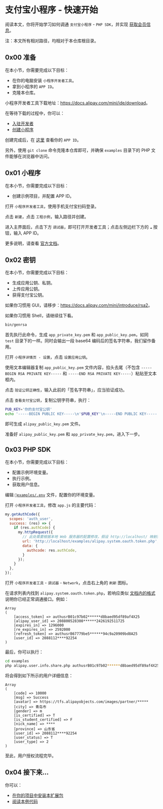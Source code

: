 # 支付宝小程序 - 快速开始

阅读本文，你将开始学习如何调通 `支付宝小程序` - `PHP SDK`，并实现 [获取会员信息](https://docs.alipay.com/mini/introduce/auth)。

注：本文所有相对路径，均相对于本仓库根目录。

## 0x00 准备

在本小节，你需要完成以下目标：

- 在你的电脑安装 `小程序开发者工具`。
- 拿到小程序的 `APP ID`。
- 克隆本仓库。

小程序开发者工具下载地址：<https://docs.alipay.com/mini/ide/download>。

在等待下载的过程中，你可以：

- [入驻开发者](https://docs.alipay.com/mini/introduce/register)
- [创建小程序](https://docs.alipay.com/mini/introduce/create)

创建完成后，在 [这里](https://open.alipay.com/platform/miniIndex.htm#/) 查看你的 `APP ID`。

另外，使用 `git clone` 命令克隆本仓库即可，并确保 `examples` 目录下的 PHP 文件能够在浏览器中访问。

## 0x01 小程序

在本小节，你需要完成以下目标：

- 创建示例项目，并配置 APP ID。

打开 `小程序开发者工具`，使用手机支付宝扫码登录。

点击 `新建`，点击 `工程示例`，输入路径并创建。

进入主界面后，点击下方 `调试器`，即可打开开发者工具；点击左侧边栏下方的 `☁️` 按钮，输入 APP ID。

更多说明，请查看 [官方文档](https://docs.alipay.com/mini/ide/overview)。

## 0x02 密钥

在本小节，你需要完成以下目标：

- 生成应用公钥、私钥。
- 上传应用公钥。
- 获得支付宝公钥。

如果你习惯用 GUI，请移步：<https://docs.alipay.com/mini/introduce/rsa2>。

如果你习惯用 Shell，请继续往下看。

```bash
bin/genrsa
```

首先执行此命令，生成 `app_private_key.pem` 和 `app_public_key.pem`，如同 `test` 目录下的一样。同时会输出一段 base64 编码后的签名字符串，我们留作备用。

打开 `小程序详情页 - 设置`，点击 `设置应用公钥`。

使用文本编辑器复制 `app_public_key.pem` 文件内容，掐头去尾（不包含 `-----BEGIN RSA PRIVATE KEY-----` 和 `-----END RSA PRIVATE KEY-----`）粘贴至文本框内。

点击 `验证公钥正确性`，输入此前的「签名字符串」，应当验证成功。

点击 `查看支付宝公钥`，复制公钥字符串，执行：

```bash
PUB_KEY='你的支付宝公钥'
echo '-----BEGIN PUBLIC KEY-----\n'$PUB_KEY'\n-----END PUBLIC KEY-----' > alipay_public_key.pem
```

即可生成 `alipay_public_key.pem` 文件。

准备好 `alipay_public_key.pem` 和 `app_private_key.pem`，进入下一步。

## 0x03 PHP SDK

在本小节，你需要完成以下目标：

- 配置示例环境变量。
- 执行示例。
- 获取用户信息。

编辑 [`examples/.env`](./examples/.env) 文件，配置你的环境变量。

打开 `小程序开发者工具`，修改 `app.js` 的主要代码：

```javascript
my.getAuthCode({
  scopes: 'auth_user',
  success: (res) => {
    if (res.authCode) {
      my.httpRequest({
        // 此处需要根据本地 Web 服务器的配置修改，假设 http://localhost/ 映射到本仓库根目录则无需改动
        url: 'http://localhost/examples/alipay.system.oauth.token.php',
        data: {
          authcode: res.authCode,
        }
      });
    }
  },
});
```

打开 `小程序开发者工具` - `调试器` - `Network`，点击右上角的 `刷新` 图标。

在请求列表内找到 `alipay.system.oauth.token.php`，若响应类似 [文档内的格式](https://docs.open.alipay.com/api_9/alipay.system.oauth.token#s5) 说明你已经正常调通接口。例如：

```
Array
(
    [access_token] => authusrB01c97b02******d8baed95df89af4X25
    [alipay_user_id] => 208800528300******2426192511725
    [expires_in] => 1296000
    [re_expires_in] => 2592000
    [refresh_token] => authusrB67779be5******94c9a20909bd8A25
    [user_id] => 2088112****92254
)
```

最后，你可以执行：

```bash
cd examples
php alipay.user.info.share.php authusrB01c97b02******d8baed95df89af4X25
```

将会得到如下所示的用户详细信息：

```
Array
(
    [code] => 10000
    [msg] => Success
    [avatar] => https://tfs.alipayobjects.com/images/partner/*****
    [city] => 青岛市
    [gender] => m
    [is_certified] => T
    [is_student_certified] => F
    [nick_name] => ****
    [province] => 山东省
    [user_id] => 2088112****92254
    [user_status] => T
    [user_type] => 2
)
```

至此，用户授权流程完毕。

## 0x04 接下来...

你可以：

- [在你的项目中安装本扩展包](./README.md#如何使用)
- [阅读本例代码](./examples/alipay.system.oauth.token.php)